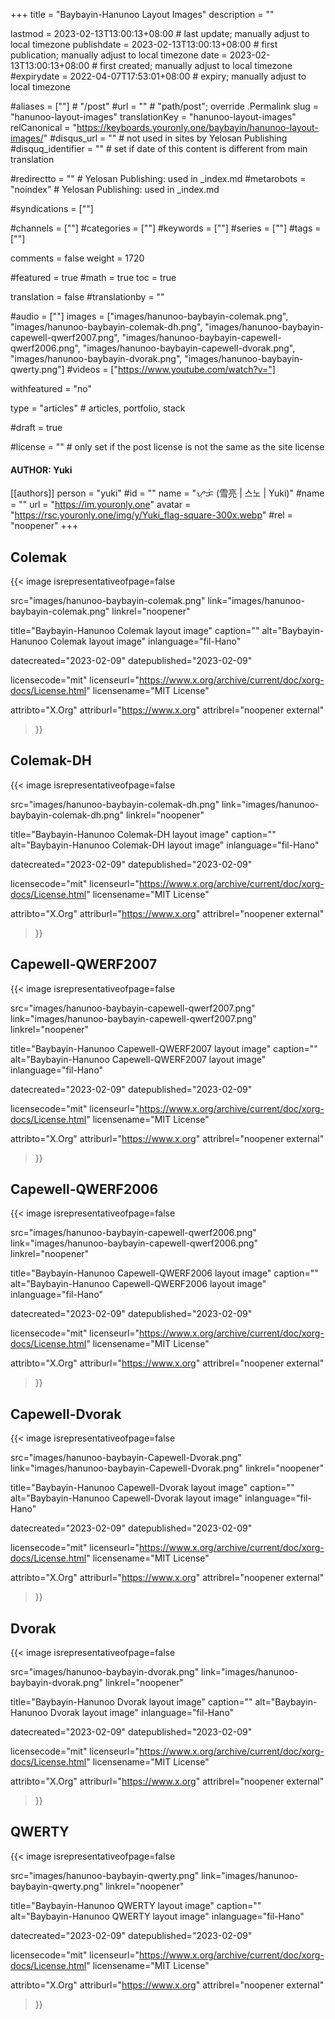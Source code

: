 +++
title = "Baybayin-Hanunoo Layout Images"
description = ""

lastmod = 2023-02-13T13:00:13+08:00                 # last update; manually adjust to local timezone
publishdate = 2023-02-13T13:00:13+08:00             # first publication; manually adjust to local timezone
date = 2023-02-13T13:00:13+08:00                    # first created; manually adjust to local timezone
#expirydate = 2022-04-07T17:53:01+08:00              # expiry; manually adjust to local timezone

#aliases = [""]                                        # "/post"
#url = ""                                              # "path/post"; override .Permalink
slug = "hanunoo-layout-images"
translationKey = "hanunoo-layout-images"
relCanonical = "https://keyboards.youronly.one/baybayin/hanunoo-layout-images/"
#disqus_url = ""                                       # not used in sites by Yelosan Publishing
#disquq_identifier = ""                                # set if date of this content is different from main translation

#redirectto = ""                                       # Yelosan Publishing: used in _index.md
#metarobots = "noindex"                                # Yelosan Publishing: used in _index.md

#syndications = [""]

#channels = [""]
#categories = [""]
#keywords = [""]
#series = [""]
#tags = [""]

comments = false
weight = 1720

#featured = true
#math = true
toc = true

translation = false
#translationby = ""

#audio = [""]
images = ["images/hanunoo-baybayin-colemak.png", "images/hanunoo-baybayin-colemak-dh.png", "images/hanunoo-baybayin-capewell-qwerf2007.png", "images/hanunoo-baybayin-capewell-qwerf2006.png", "images/hanunoo-baybayin-capewell-dvorak.png", "images/hanunoo-baybayin-dvorak.png", "images/hanunoo-baybayin-qwerty.png"]
#videos = ["https://www.youtube.com/watch?v="]

withfeatured = "no"

type = "articles"                                             # articles, portfolio, stack

#draft = true

#license = ""                                          # only set if the post license is not the same as the site license

#### AUTHOR: Yuki ####
[[authors]]
  person = "yuki"
  #id = ""
  name = "ᜌᜓᜃᜒ (雪亮 | 스노 | Yuki)"
  #name = ""
  url = "https://im.youronly.one"
  avatar = "https://rsc.youronly.one/img/y/Yuki_flag-square-300x.webp"
  #rel = "noopener"
+++

## Colemak

{{< image
  isrepresentativeofpage=false

  src="images/hanunoo-baybayin-colemak.png"
  link="images/hanunoo-baybayin-colemak.png"
  linkrel="noopener"

  title="Baybayin-Hanunoo Colemak layout image"
  caption=""
  alt="Baybayin-Hanunoo Colemak layout image"
  inlanguage="fil-Hano"

  datecreated="2023-02-09"
  datepublished="2023-02-09"

  licensecode="mit"
  licenseurl="https://www.x.org/archive/current/doc/xorg-docs/License.html"
  licensename="MIT License"

  attribto="X.Org"
  attriburl="https://www.x.org"
  attribrel="noopener external"
>}}

## Colemak-DH

{{< image
  isrepresentativeofpage=false

  src="images/hanunoo-baybayin-colemak-dh.png"
  link="images/hanunoo-baybayin-colemak-dh.png"
  linkrel="noopener"

  title="Baybayin-Hanunoo Colemak-DH layout image"
  caption=""
  alt="Baybayin-Hanunoo Colemak-DH layout image"
  inlanguage="fil-Hano"

  datecreated="2023-02-09"
  datepublished="2023-02-09"

  licensecode="mit"
  licenseurl="https://www.x.org/archive/current/doc/xorg-docs/License.html"
  licensename="MIT License"

  attribto="X.Org"
  attriburl="https://www.x.org"
  attribrel="noopener external"
>}}

## Capewell-QWERF2007

{{< image
  isrepresentativeofpage=false

  src="images/hanunoo-baybayin-capewell-qwerf2007.png"
  link="images/hanunoo-baybayin-capewell-qwerf2007.png"
  linkrel="noopener"

  title="Baybayin-Hanunoo Capewell-QWERF2007 layout image"
  caption=""
  alt="Baybayin-Hanunoo Capewell-QWERF2007 layout image"
  inlanguage="fil-Hano"

  datecreated="2023-02-09"
  datepublished="2023-02-09"

  licensecode="mit"
  licenseurl="https://www.x.org/archive/current/doc/xorg-docs/License.html"
  licensename="MIT License"

  attribto="X.Org"
  attriburl="https://www.x.org"
  attribrel="noopener external"
>}}

## Capewell-QWERF2006

{{< image
  isrepresentativeofpage=false

  src="images/hanunoo-baybayin-capewell-qwerf2006.png"
  link="images/hanunoo-baybayin-capewell-qwerf2006.png"
  linkrel="noopener"

  title="Baybayin-Hanunoo Capewell-QWERF2006 layout image"
  caption=""
  alt="Baybayin-Hanunoo Capewell-QWERF2006 layout image"
  inlanguage="fil-Hano"

  datecreated="2023-02-09"
  datepublished="2023-02-09"

  licensecode="mit"
  licenseurl="https://www.x.org/archive/current/doc/xorg-docs/License.html"
  licensename="MIT License"

  attribto="X.Org"
  attriburl="https://www.x.org"
  attribrel="noopener external"
>}}

## Capewell-Dvorak

{{< image
  isrepresentativeofpage=false

  src="images/hanunoo-baybayin-Capewell-Dvorak.png"
  link="images/hanunoo-baybayin-Capewell-Dvorak.png"
  linkrel="noopener"

  title="Baybayin-Hanunoo Capewell-Dvorak layout image"
  caption=""
  alt="Baybayin-Hanunoo Capewell-Dvorak layout image"
  inlanguage="fil-Hano"

  datecreated="2023-02-09"
  datepublished="2023-02-09"

  licensecode="mit"
  licenseurl="https://www.x.org/archive/current/doc/xorg-docs/License.html"
  licensename="MIT License"

  attribto="X.Org"
  attriburl="https://www.x.org"
  attribrel="noopener external"
>}}

## Dvorak

{{< image
  isrepresentativeofpage=false

  src="images/hanunoo-baybayin-dvorak.png"
  link="images/hanunoo-baybayin-dvorak.png"
  linkrel="noopener"

  title="Baybayin-Hanunoo Dvorak layout image"
  caption=""
  alt="Baybayin-Hanunoo Dvorak layout image"
  inlanguage="fil-Hano"

  datecreated="2023-02-09"
  datepublished="2023-02-09"

  licensecode="mit"
  licenseurl="https://www.x.org/archive/current/doc/xorg-docs/License.html"
  licensename="MIT License"

  attribto="X.Org"
  attriburl="https://www.x.org"
  attribrel="noopener external"
>}}

## QWERTY

{{< image
  isrepresentativeofpage=false

  src="images/hanunoo-baybayin-qwerty.png"
  link="images/hanunoo-baybayin-qwerty.png"
  linkrel="noopener"

  title="Baybayin-Hanunoo QWERTY layout image"
  caption=""
  alt="Baybayin-Hanunoo QWERTY layout image"
  inlanguage="fil-Hano"

  datecreated="2023-02-09"
  datepublished="2023-02-09"

  licensecode="mit"
  licenseurl="https://www.x.org/archive/current/doc/xorg-docs/License.html"
  licensename="MIT License"

  attribto="X.Org"
  attriburl="https://www.x.org"
  attribrel="noopener external"
>}}
